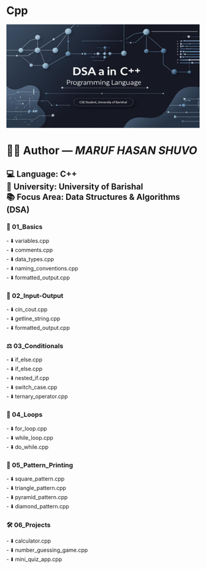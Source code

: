 # Cpp
<div align="center">
  <img src="new100.jpg" alt="Maruf Hasan Shuvo"height="270" width="600"/>
</div>

<h1><b>👨‍💻 Author — <i>MARUF HASAN SHUVO</i></b></h1>

<h2>
💻 Language: C++<br>
🏫 University: University of Barishal<br>
📚 Focus Area: Data Structures & Algorithms (DSA)</h2>

<h3>🔰 01_Basics </h3>
- ⬇️ variables.cpp<br>
- ⬇️ comments.cpp<br>
- ⬇️ data_types.cpp<br>
- ⬇️ naming_conventions.cpp<br>
- ⬇️ formatted_output.cpp

<h3>🧾 02_Input-Output</h3>
- ⬇️ cin_cout.cpp<br>
- ⬇️ getline_string.cpp<br>
- ⬇️ formatted_output.cpp

<h3>⚖️ 03_Conditionals</h3>
- ⬇️ if_else.cpp<br>
- ⬇️ if_else.cpp<br>
- ⬇️ nested_if.cpp<br>
- ⬇️ switch_case.cpp<br>
- ⬇️ ternary_operator.cpp

<h3>🔁 04_Loops</h3>
- ⬇️ for_loop.cpp<br>
- ⬇️ while_loop.cpp<br>
- ⬇️ do_while.cpp

<h3>🧩 05_Pattern_Printing</h3>
- ⬇️ square_pattern.cpp<br>
- ⬇️ triangle_pattern.cpp<br>
- ⬇️ pyramid_pattern.cpp<br>
- ⬇️ diamond_pattern.cpp

<h3>🛠️ 06_Projects</h3>
- ⬇️ calculator.cpp<br>
- ⬇️ number_guessing_game.cpp<br>
- ⬇️ mini_quiz_app.cpp<br>





























